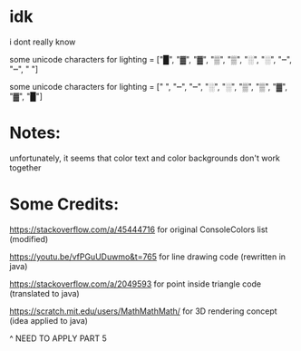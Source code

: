 # idk
i dont really know

some unicode characters for lighting = ["█", "▓", "▓", "▒", "▒", "░", "░", "┉", "┉", " "]

some unicode characters for lighting = [" ", "┉", "┉", "░", "░", "▒", "▒", "▓", "▓", "█"]

# Notes:

unfortunately, it seems that color text and color backgrounds don't work together

# Some Credits:

https://stackoverflow.com/a/45444716 for original ConsoleColors list (modified)

https://youtu.be/vfPGuUDuwmo&t=765 for line drawing code (rewritten in java)

https://stackoverflow.com/a/2049593 for point inside triangle code (translated to java)

https://scratch.mit.edu/users/MathMathMath/ for 3D rendering concept (idea applied to java)

^ NEED TO APPLY PART 5

